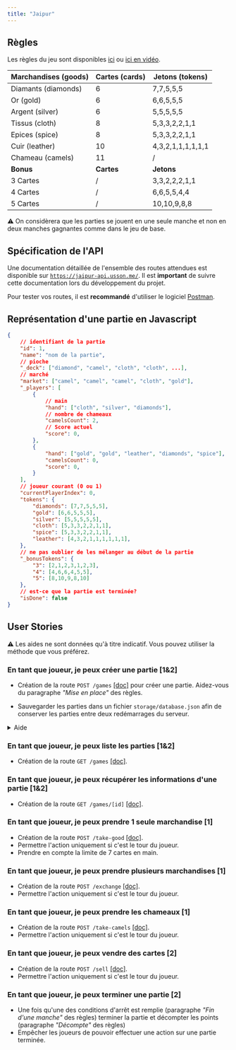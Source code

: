 ```yaml
---
title: "Jaipur"
---
```


## Règles

Les règles du jeu sont disponibles [ici](../rules.pdf) ou [ici en vidéo](https://www.youtube.com/watch?v=xdQymiuB5-c).

| Marchandises (goods) | Cartes (cards) | Jetons (tokens) |
|---|---|---|
| Diamants (diamonds)  | 6 | 7,7,5,5,5 |
| Or (gold) | 6 | 6,6,5,5,5 |
| Argent (silver) | 6 | 5,5,5,5,5 |
| Tissus (cloth) | 8 | 5,3,3,2,2,1,1 |
| Epices (spice) | 8 | 5,3,3,2,2,1,1 |
| Cuir (leather) | 10 | 4,3,2,1,1,1,1,1,1 |
| Chameau (camels) | 11 | / |
| **Bonus** | **Cartes** | **Jetons** |
| 3 Cartes | / | 3,3,2,2,2,1,1 |
| 4 Cartes | / | 6,6,5,5,4,4 |
| 5 Cartes | / | 10,10,9,8,8 |

⚠️ On considèrera que les parties se jouent en une seule manche et non en deux manches gagnantes comme dans le jeu de base.

## Spécification de l'API

Une documentation détaillée de l'ensemble des routes attendues est disponible sur [`https://jaipur-api.usson.me/`](https://jaipur-api.usson.me/). Il est **important** de suivre cette documentation lors du développement du projet.

Pour tester vos routes, il est **recommandé** d'utiliser le logiciel [Postman](https://cours.usson.me/annexes/postman/).

## Représentation d'une partie en Javascript


```json
{
    // identifiant de la partie
    "id": 1,
    "name": "nom de la partie",
    // pioche
    "_deck": ["diamond", "camel", "cloth", "cloth", ...],
    // marché
    "market": ["camel", "camel", "camel", "cloth", "gold"],
    "_players": [
        {
            // main
            "hand": ["cloth", "silver", "diamonds"],
            // nombre de chameaux
            "camelsCount": 2, 
            // Score actuel
            "score": 0,
        },
        {
            "hand": ["gold", "gold", "leather", "diamonds", "spice"],
            "camelsCount": 0,
            "score": 0,
        }
    ],
    // joueur courant (0 ou 1)
    "currentPlayerIndex": 0,
    "tokens": {
        "diamonds": [7,7,5,5,5],
        "gold": [6,6,5,5,5],
        "silver": [5,5,5,5,5],
        "cloth": [5,3,3,2,2,1,1],
        "spice": [5,3,3,2,2,1,1],
        "leather": [4,3,2,1,1,1,1,1,1],
    },
    // ne pas oublier de les mélanger au début de la partie
    "_bonusTokens": {
        "3": [2,1,2,3,1,2,3],
        "4": [4,6,6,4,5,5],
        "5": [8,10,9,8,10]
    },
    // est-ce que la partie est terminée?
    "isDone": false
}
```

## User Stories

⚠️ Les aides ne sont données qu'à titre indicatif. Vous pouvez utiliser la méthode que vous préférez.

### En tant que joueur, je peux créer une partie [1&2]

 * Création de la route `POST /games` [[doc]](https://jaipur-api.usson.me/#api-Game-createGame) pour créer une partie. Aidez-vous du paragraphe *"Mise en place"* des règles.

 * Sauvegarder les parties dans un fichier `storage/database.json` afin de conserver les parties entre deux redémarrages du serveur.

<details>
    <summary>Aide</summary>

ℹ️ On peut sauvegarder les parties sous forme d'un tableau de parties dans le fichier.

ℹ️ [shuffle()](https://lodash.com/docs/4.17.15#shuffle) permet de mélanger un tableau.

ℹ️ [fs.readFileSync()](https://nodejs.org/api/fs.html#fs_fs_readfilesync_path_options) permet de lire une string d'un fichier.

ℹ️ [fs.writeFileSync()](https://nodejs.org/api/fs.html#fs_fs_writefilesync_file_data_options) permet d'écrire une string dans un fichier.

ℹ️ [JSON.stringify()](https://developer.mozilla.org/fr/docs/Web/JavaScript/Reference/Objets_globaux/JSON/stringify) permet de convertir un objet Javascript en string.

ℹ️ [JSON.parse()](https://developer.mozilla.org/fr/docs/Web/JavaScript/Reference/Objets_globaux/JSON/parse) permet de convertir une string en objet Javascript.

</details>

### En tant que joueur, je peux liste les parties [1&2]

 * Création de la route `GET /games` [[doc]](https://jaipur-api.usson.me/#api-Game-findAllGames).

### En tant que joueur, je peux récupérer les informations d'une partie [1&2]

 * Création de la route `GET /games/[id]` [[doc]](https://jaipur-api.usson.me/#api-Game-findOneGameById).

### En tant que joueur, je peux prendre 1 seule marchandise [1]

 * Création de la route `POST /take-good` [[doc]](https://jaipur-api.usson.me/#api-Game-takeGood).
 * Permettre l'action uniquement si c'est le tour du joueur.
 * Prendre en compte la limite de 7 cartes en main.

### En tant que joueur, je peux prendre plusieurs marchandises [1]

 * Création de la route `POST /exchange` [[doc]](https://jaipur-api.usson.me/#api-Game-exchange).
 * Permettre l'action uniquement si c'est le tour du joueur.

### En tant que joueur, je peux prendre les chameaux [1]

 * Création de la route `POST /take-camels` [[doc]](https://jaipur-api.usson.me/#api-Game-takeCamels).
 * Permettre l'action uniquement si c'est le tour du joueur.
 
### En tant que joueur, je peux vendre des cartes [2]

 * Création de la route `POST /sell` [[doc]](https://jaipur-api.usson.me/#api-Game-sell).
 * Permettre l'action uniquement si c'est le tour du joueur.
 
### En tant que joueur, je peux terminer une partie [2]

 * Une fois qu'une des conditions d'arrêt est remplie (paragraphe *"Fin d'une manche"* des règles) terminer la partie et décompter les points (paragraphe *"Décompte"* des règles)
 * Empêcher les joueurs de pouvoir effectuer une action sur une partie terminée. 
